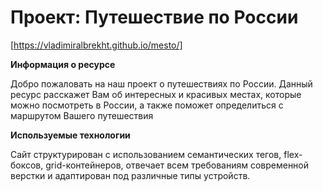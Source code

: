# Проект: Путешествие по России

[https://vladimiralbrekht.github.io/mesto/]

**Информация о ресурсе**

Добро пожаловать на наш проект о путешествиях по России.
Данный ресурс расскажет Вам об интересных и красивых местах, которые можно посмотреть в России, а также поможет определиться с маршрутом Вашего путешествия

**Используемые технологии**

Сайт структурирован с использованием семантических тегов, flex-боксов, grid-контейнеров, отвечает всем требованиям современной верстки и адаптирован под различные типы устройств.



